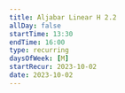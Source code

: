```yaml
---
title: Aljabar Linear H 2.2
allDay: false
startTime: 13:30
endTime: 16:00
type: recurring
daysOfWeek: [M]
startRecur: 2023-10-02
date: 2023-10-02
---
```

